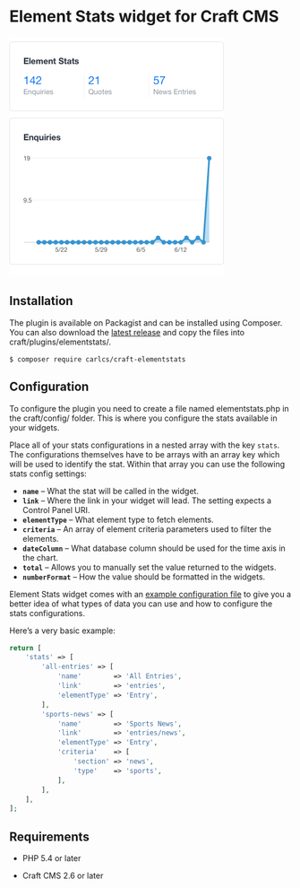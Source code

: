 # Element Stats widget for Craft CMS

![Element Stats](https://github.com/carlcs/craft-elementstats/blob/master/resources/screenshot.png)

## Installation

The plugin is available on Packagist and can be installed using Composer. You can also download the [latest release][0] and copy the files into craft/plugins/elementstats/.

```
$ composer require carlcs/craft-elementstats
```

## Configuration

To configure the plugin you need to create a file named elementstats.php in the craft/config/ folder. This is where you configure the stats available in your widgets.

Place all of your stats configurations in a nested array with the key `stats`. The configurations themselves have to be arrays with an array key which will be used to identify the stat. Within that array you can use the following stats config settings:

- **`name`** – What the stat will be called in the widget.
- **`link`** – Where the link in your widget will lead. The setting expects a Control Panel URI.
- **`elementType`** – What element type to fetch elements.
- **`criteria`** – An array of element criteria parameters used to filter the elements.
- **`dateColumn`** – What database column should be used for the time axis in the chart.
- **`total`** – Allows you to manually set the value returned to the widgets.
- **`numberFormat`** – How the value should be formatted in the widgets.

Element Stats widget comes with an [example configuration file][1] to give you a better idea of what types of data you can use and how to configure the stats configurations.

Here’s a very basic example:

```php
return [
    'stats' => [
        'all-entries' => [
            'name'        => 'All Entries',
            'link'        => 'entries',
            'elementType' => 'Entry',
        ],
        'sports-news' => [
            'name'        => 'Sports News',
            'link'        => 'entries/news',
            'elementType' => 'Entry',
            'criteria'    => [
                'section' => 'news',
                'type'    => 'sports',
            ],
        ],
    ],
];
```

## Requirements

- PHP 5.4 or later
- Craft CMS 2.6 or later


  [0]: https://github.com/carlcs/craft-elementstats/releases/latest
  [1]: _examples/
